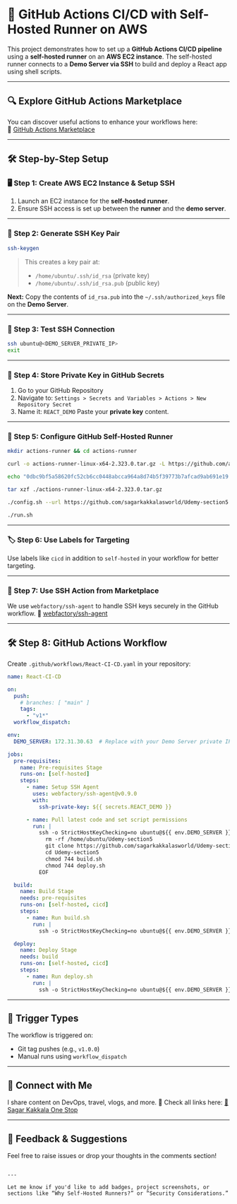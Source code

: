 # 🚀 GitHub Actions CI/CD with Self-Hosted Runner on AWS

This project demonstrates how to set up a **GitHub Actions CI/CD pipeline** using a **self-hosted runner** on an **AWS EC2 instance**. The self-hosted runner connects to a **Demo Server via SSH** to build and deploy a React app using shell scripts.

---

## 🔍 Explore GitHub Actions Marketplace

You can discover useful actions to enhance your workflows here:  
🔗 [GitHub Actions Marketplace](https://github.com/marketplace?type=actions)

---

## 🛠️ Step-by-Step Setup

### 🖥️ Step 1: Create AWS EC2 Instance & Setup SSH

1. Launch an EC2 instance for the **self-hosted runner**.
2. Ensure SSH access is set up between the **runner** and the **demo server**.

---

### 🔑 Step 2: Generate SSH Key Pair

```bash
ssh-keygen
````

> This creates a key pair at:
>
> * `/home/ubuntu/.ssh/id_rsa` (private key)
> * `/home/ubuntu/.ssh/id_rsa.pub` (public key)

**Next:**
Copy the contents of `id_rsa.pub` into the `~/.ssh/authorized_keys` file on the **Demo Server**.

---

### 🔁 Step 3: Test SSH Connection

```bash
ssh ubuntu@<DEMO_SERVER_PRIVATE_IP>
exit
```

---

### 🔐 Step 4: Store Private Key in GitHub Secrets

1. Go to your GitHub Repository
2. Navigate to: `Settings > Secrets and Variables > Actions > New Repository Secret`
3. Name it: `REACT_DEMO`
   Paste your **private key** content.

---

### 🏃 Step 5: Configure GitHub Self-Hosted Runner

```bash
mkdir actions-runner && cd actions-runner

curl -o actions-runner-linux-x64-2.323.0.tar.gz -L https://github.com/actions/runner/releases/download/v2.323.0/actions-runner-linux-x64-2.323.0.tar.gz

echo "0dbc9bf5a58620fc52cb6cc0448abcca964a8d74b5f39773b7afcad9ab691e19  actions-runner-linux-x64-2.323.0.tar.gz" | shasum -a 256 -c

tar xzf ./actions-runner-linux-x64-2.323.0.tar.gz

./config.sh --url https://github.com/sagarkakkalasworld/Udemy-section5 --token <YOUR_RUNNER_TOKEN>

./run.sh
```

---

### 🏷️ Step 6: Use Labels for Targeting

Use labels like `cicd` in addition to `self-hosted` in your workflow for better targeting.

---

### 🧩 Step 7: Use SSH Action from Marketplace

We use `webfactory/ssh-agent` to handle SSH keys securely in the GitHub workflow.
🔗 [webfactory/ssh-agent](https://github.com/webfactory/ssh-agent)

---

## 🛠️ Step 8: GitHub Actions Workflow

Create `.github/workflows/React-CI-CD.yaml` in your repository:

```yaml
name: React-CI-CD

on:
  push:
    # branches: [ "main" ]
    tags:
      - "v1*"
  workflow_dispatch:

env:
  DEMO_SERVER: 172.31.30.63  # Replace with your Demo Server private IP

jobs:
  pre-requisites:
    name: Pre-requisites Stage
    runs-on: [self-hosted]
    steps:
      - name: Setup SSH Agent
        uses: webfactory/ssh-agent@v0.9.0
        with:
          ssh-private-key: ${{ secrets.REACT_DEMO }}

      - name: Pull latest code and set script permissions
        run: |
          ssh -o StrictHostKeyChecking=no ubuntu@${{ env.DEMO_SERVER }} << 'EOF'
            rm -rf /home/ubuntu/Udemy-section5
            git clone https://github.com/sagarkakkalasworld/Udemy-section5.git
            cd Udemy-section5
            chmod 744 build.sh
            chmod 744 deploy.sh
          EOF

  build:
    name: Build Stage
    needs: pre-requisites
    runs-on: [self-hosted, cicd]
    steps:
      - name: Run build.sh
        run: |
          ssh -o StrictHostKeyChecking=no ubuntu@${{ env.DEMO_SERVER }} "bash /home/ubuntu/Udemy-section5/build.sh"

  deploy:
    name: Deploy Stage
    needs: build
    runs-on: [self-hosted, cicd]
    steps:
      - name: Run deploy.sh
        run: |
          ssh -o StrictHostKeyChecking=no ubuntu@${{ env.DEMO_SERVER }} "bash /home/ubuntu/Udemy-section5/deploy.sh"
```

---

## 🔁 Trigger Types

The workflow is triggered on:

* Git tag pushes (e.g., `v1.0.0`)
* Manual runs using `workflow_dispatch`

---

## 💬 Connect with Me

I share content on DevOps, travel, vlogs, and more.
📌 Check all links here:
[🔗 Sagar Kakkala One Stop](https://linktr.ee/sagar_kakkalas_world)

---

## 📣 Feedback & Suggestions

Feel free to raise issues or drop your thoughts in the comments section!

```

---

Let me know if you'd like to add badges, project screenshots, or sections like “Why Self-Hosted Runners?” or “Security Considerations.”
```
